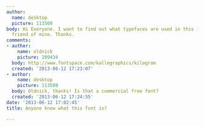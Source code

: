 ```yaml
---
author:
  name: desktop
  picture: 113509
body: Hi Everyone. I want to find out what typefaces are used in this image for a
  friend of mine. Thanks.
comments:
- author:
    name: oldnick
    picture: 109434
  body: http://www.fontspace.com/kallegraphics/kilogram
  created: '2013-06-12 17:23:07'
- author:
    name: desktop
    picture: 113509
  body: Oldnick, thanks! Is that a commercial free font?
  created: '2013-06-12 17:24:55'
date: '2013-06-12 17:02:45'
title: Anyone know what this font is?

---
```

